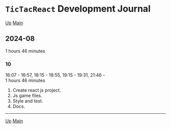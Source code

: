 # `TicTacReact` Development Journal

[Up](index.md)
[Main](../../../../index.md)

## 2024-08

1 hours 46 minutes

### 10

16:07 - 16:57, 18:15 - 18:55, 19:15 - 19:31, 21:46 -  
1 hours 46 minutes

1. Create react js project.
2. Js game files.
3. Style and test.
4. Docs.

---

[Up](index.md)
[Main](../../../../index.md)
